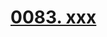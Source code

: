 # [0083. xxx](https://github.com/Tdahuyou/TNotes.react/tree/main/0083.%20xxx)

<!-- region:toc -->

<!-- endregion:toc -->
